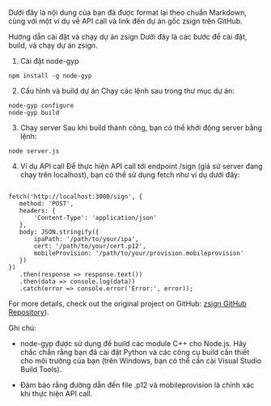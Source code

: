 
Dưới đây là nội dung của bạn đã được format lại theo chuẩn Markdown, cùng với một ví dụ về API call và link đến dự án gốc zsign trên GitHub.

Hướng dẫn cài đặt và chạy dự án zsign
Dưới đây là các bước để cài đặt, build, và chạy dự án zsign.

1. Cài đặt node-gyp

```
npm install -g node-gyp
```
2. Cấu hình và build dự án
Chạy các lệnh sau trong thư mục dự án:

```
node-gyp configure
node-gyp build
```
3. Chạy server
Sau khi build thành công, bạn có thể khởi động server bằng lệnh:

```
node server.js
```
4. Ví dụ API call
Để thực hiện API call tới endpoint /sign (giả sử server đang chạy trên localhost), bạn có thể sử dụng fetch như ví dụ dưới đây:

```javascript:

fetch('http://localhost:3000/sign', {
   method: 'POST',
   headers: {
       'Content-Type': 'application/json'
   },
   body: JSON.stringify({
       ipaPath: '/path/to/your/ipa',
       cert: '/path/to/your/cert.p12',
       mobileProvision: '/path/to/your/provision.mobileprovision'
   })
})
   .then(response => response.text())
   .then(data => console.log(data))
   .catch(error => console.error('Error:', error));
```



For more details, check out the original project on GitHub: [zsign GitHub Repository]([https://github.com/zhlynn/zsign])).

Ghi chú:

- node-gyp được sử dụng để build các module C++ cho Node.js. Hãy chắc chắn rằng bạn đã cài đặt Python và các công cụ build cần thiết cho môi trường của bạn (trên Windows, bạn có thể cần cài Visual Studio Build Tools).

- Đảm bảo rằng đường dẫn đến file .p12 và mobileprovision là chính xác khi thực hiện API call.
